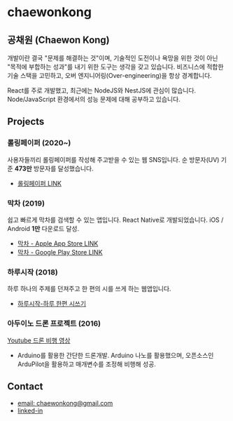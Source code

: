# chaewonkong

## 공채원 (Chaewon Kong)

개발이란 결국 "문제를 해결하는 것"이며, 기술적인 도전이나 욕망을 위한 것이 아닌 "목적에 부합하는 성과"를 내기 위한 도구는 생각을 갖고 있습니다.
비즈니스에 적합한 기술 스택을 고민하고, 오버 엔지니어링(Over-engineering)을 항상 경계합니다.

React를 주로 개발했고, 최근에는 NodeJS와 NestJS에 관심이 많습니다. Node/JavaScript 환경에서의 성능 문제에 대해 공부하고 있습니다.

## Projects

### 롤링페이퍼 (2020~)

사용자들끼리 롤링페이퍼를 작성해 주고받을 수 있는 웹 SNS입니다.
순 방문자(UV) 기준 **473만** 방문자를 달성했습니다.

- [롤링페이퍼 LINK](https://rollingpaper.site)

### 막차 (2019)

쉽고 빠르게 막차를 검색할 수 있는 앱입니다. React Native로 개발되었습니다.
iOS / Android **1만** 다운로드 달성.

- [막차 - Apple App Store LINK](https://apps.apple.com/kr/app/막차/id1480522844)
- [막차 - Google Play Store LINK](https://play.google.com/store/apps/details?id=com.native_makkcha)

### 하루시작 (2018)

하루 하나의 주제를 던져주고 한 편의 시를 쓰게 하는 웹앱입니다.

- [하루시작-하루 한편 시쓰기](https://harusijak.com)

### 아두이노 드론 프로젝트 (2016)

[Youtube 드론 비행 영상](https://www.youtube.com/embed/-yl7HBhhvFA)

- Arduino를 활용한 간단한 드론개발. Arduino 나노를 활용했으며, 오픈소스인 ArduPilot을 활용하고 매개변수를 조정해 비행해 성공.

## Contact

- [email: chaewonkong@gmail.com](mailto://chaewonkong@gmail.com)
- [linked-in](https://www.linkedin.com/in/chaewon-kong-958986119/)
